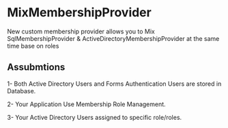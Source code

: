 MixMembershipProvider
=====================

New custom membership provider allows you to Mix SqlMembershipProvider &amp; ActiveDirectoryMembershipProvider at the same time base on roles

Assubmtions
-----------
1- Both Active Directory Users and Forms Authentication Users are stored in Database.

2- Your Application Use Membership Role Management.

3- Your Active Directory Users assigned to specific role/roles.


 

